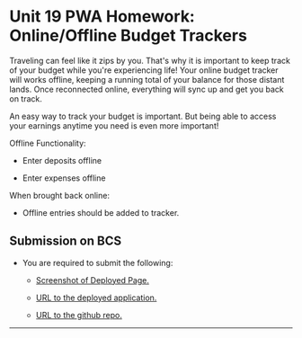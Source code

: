 # Unit 19 PWA Homework: Online/Offline Budget Trackers

Traveling can feel like it zips by you. That's why it is important to keep track of your budget while you're experiencing life! Your online budget tracker will works offline, keeping a running total of your balance for those distant lands. Once reconnected online, everything will sync up and get you back on track. 

An easy way to track your budget is important. But being able to access your earnings anytime you need is even more important! 


Offline Functionality:

  * Enter deposits offline

  * Enter expenses offline

When brought back online:

  * Offline entries should be added to tracker.

## Submission on BCS

* You are required to submit the following:

  * [Screenshot of Deployed Page.](/public/icons/screenshot.JPG)

  * [URL to the deployed application.](https://git.heroku.com/pwabudgettrackerjason.git) 

  * [URL to the github repo.](https://github.com/Jasonrosasramirez/progressiveBudgetTracker)

- - -
